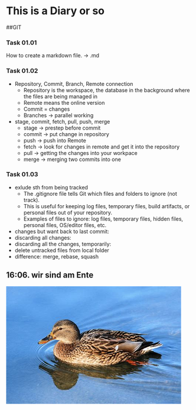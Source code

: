 # This is a Diary or so

##GIT

### Task 01.01
How to create a markdown file. -> .md


### Task 01.02
* Repository, Commit, Branch, Remote connection
  * Repository is the workspace, the database in the background where the files are being managed in
  * Remote means the online version
  * Commit = changes
  * Branches -> parallel working
* stage, commit, fetch, pull, push, merge
  * stage -> prestep before commit
  * commit -> put change in repository
  * push -> push into Remote
  * fetch -> look for changes in remote and get it into the repository
  * pull -> getting the changes into your workpace
  * merge -> merging two commits into one
 
### Task 01.03
* exlude sth from being tracked
    * The .gitignore file tells Git which files and folders to ignore (not track).
    * This is useful for keeping log files, temporary files, build artifacts, or personal files out of your repository.
    * Examples of files to ignore: log files, temporary files, hidden files, personal files, OS/editor files, etc.
* changes but want back to last commit: 
* discarding all changes:  
* discarding all the changes, temporarily:
* delete untracked files from local folder 
* difference: merge, rebase, squash

## 16:06. wir sind am Ente
![](ente.jpg)
